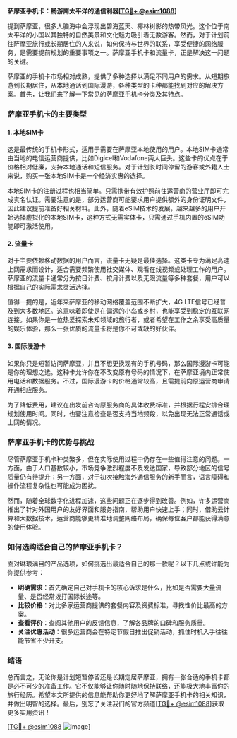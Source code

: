 **萨摩亚手机卡：畅游南太平洋的通信利器[[TG💪+ @esim1088](https://t.me/s/esim1088)]**

提到萨摩亚，很多人脑海中会浮现出碧海蓝天、椰林树影的热带风光。这个位于南太平洋的小国以其独特的自然美景和文化魅力吸引着无数游客。然而，对于计划前往萨摩亚旅行或长期居住的人来说，如何保持与世界的联系，享受便捷的网络服务，是需要提前规划的重要事项之一。萨摩亚手机卡和流量卡，正是解决这一问题的关键。

萨摩亚的手机卡市场相对成熟，提供了多种选择以满足不同用户的需求。从短期旅游到长期居住，从本地通话到国际漫游，各种类型的卡种都能找到对应的解决方案。首先，让我们来了解一下常见的萨摩亚手机卡分类及其特点。

### **萨摩亚手机卡的主要类型**

#### **1. 本地SIM卡**
这是最传统的手机卡形式，适用于需要在萨摩亚本地使用的用户。本地SIM卡通常由当地的电信运营商提供，比如Digicel和Vodafone两大巨头。这些卡的优点在于价格相对低廉，支持本地通话和短信服务。对于计划长时间停留的游客或外籍人士来说，购买一张本地SIM卡是一个经济实惠的选择。

本地SIM卡的注册过程也相当简单。只需携带有效护照前往运营商的营业厅即可完成实名认证。需要注意的是，部分运营商可能要求用户提供额外的身份证明文件，因此建议提前准备好相关材料。此外，随着eSIM技术的发展，越来越多的用户开始选择虚拟化的本地SIM卡，这种方式无需实体卡，只需通过手机内置的eSIM功能即可激活使用。

#### **2. 流量卡**
对于主要依赖移动数据的用户而言，流量卡无疑是最佳选择。这类卡专为满足高速上网需求而设计，适合需要频繁使用社交媒体、观看在线视频或处理工作的用户。萨摩亚的流量卡通常分为按日计费、按月计费以及无限流量等多种套餐，用户可以根据自己的实际需求灵活选择。

值得一提的是，近年来萨摩亚的移动网络覆盖范围不断扩大，4G LTE信号已经普及到大多数地区。这意味着即使是在偏远的小岛或乡村，也能享受到稳定的互联网连接。如果你是一位热爱探索未知领域的旅行者，或者希望在工作之余享受高质量的娱乐体验，那么一张优质的流量卡将是你不可或缺的好伙伴。

#### **3. 国际漫游卡**
如果你只是短暂访问萨摩亚，并且不想更换现有的手机号码，那么国际漫游卡可能是你的理想之选。这种卡允许你在不改变原有号码的情况下，在萨摩亚境内正常使用电话和数据服务。不过，国际漫游卡的价格通常较高，且需提前向原运营商申请开通相应服务。

为了降低费用，建议在出发前咨询原服务商的具体收费标准，并根据行程安排合理规划使用时间。同时，也要注意检查是否支持当地频段，以免出现无法正常通话或上网的情况。

### **萨摩亚手机卡的优势与挑战**

尽管萨摩亚手机卡种类繁多，但在实际使用过程中仍存在一些值得注意的问题。一方面，由于人口基数较小，市场竞争激烈程度不及发达国家，导致部分地区的信号质量仍有待提升；另一方面，对于初次接触海外通信服务的新手而言，语言障碍和操作流程复杂性也可能成为困扰。

然而，随着全球数字化进程加速，这些问题正在逐步得到改善。例如，许多运营商推出了针对外国用户的友好界面和服务指南，帮助用户快速上手；同时，借助云计算和大数据技术，运营商能够更精准地调整网络布局，确保每位客户都能获得满意的使用体验。

### **如何选购适合自己的萨摩亚手机卡？**

面对琳琅满目的产品选项，如何挑选出最适合自己的那一款呢？以下几点或许能为你提供参考：

- **明确需求**：首先确定自己对手机卡的核心诉求是什么，比如是否需要大量流量、是否经常拨打国际长途等。
- **比较价格**：对比多家运营商提供的套餐内容及资费标准，寻找性价比最高的方案。
- **查看评价**：查阅其他用户的反馈信息，了解各品牌的口碑和服务质量。
- **关注优惠活动**：很多运营商会在特定节假日推出促销活动，抓住时机入手往往能节省不少开支。

### **结语**

总而言之，无论你是计划短暂停留还是长期定居萨摩亚，拥有一张合适的手机卡都是必不可少的准备工作。它不仅能够让你随时随地保持联络，还能极大地丰富你的旅行经历。希望本文所提供的信息能帮助你更好地了解萨摩亚手机卡的相关知识，并做出明智的选择。最后，别忘了关注我们的官方频道[[TG💪+ @esim1088](https://t.me/s/esim1088)]获取更多实用资讯！

[[TG💪+ @esim1088](https://t.me/s/esim1088) ![Image](https://i.postimg.cc/4NQfJmqS/Snipaste-2025-05-13-00-14-12.png)]